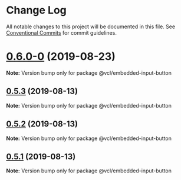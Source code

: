 # Change Log

All notable changes to this project will be documented in this file.
See [Conventional Commits](https://conventionalcommits.org) for commit guidelines.

# [0.6.0-0](https://github.com/vcl/embedded-input-button/compare/v0.5.4...v0.6.0-0) (2019-08-23)

**Note:** Version bump only for package @vcl/embedded-input-button





## [0.5.3](https://github.com/vcl/embedded-input-button/compare/v0.5.1...v0.5.3) (2019-08-13)

**Note:** Version bump only for package @vcl/embedded-input-button





## [0.5.2](https://github.com/vcl/embedded-input-button/compare/v0.5.1...v0.5.2) (2019-08-13)

**Note:** Version bump only for package @vcl/embedded-input-button





## [0.5.1](https://github.com/vcl/embedded-input-button/compare/v0.5.0...v0.5.1) (2019-08-13)

**Note:** Version bump only for package @vcl/embedded-input-button
